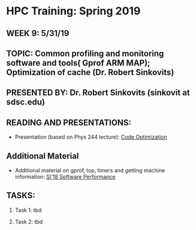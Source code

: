 # HPC Training:  Spring 2019
## WEEK 9:  5/31/19	


## TOPIC:  Common profiling and monitoring software and tools( Gprof ARM MAP); Optimization of cache (Dr. Robert Sinkovits)	
## PRESENTED BY: Dr. Robert Sinkovits  (sinkovit at sdsc.edu)

## READING AND PRESENTATIONS:
* Presentation (based on Phys 244 lecture): [Code Optimization](https://github.com/sdsc-hpc-students/hpc-training-spring2019/blob/master/wk9-05-31-19/Sinkovits_Code_optimization.pdf)

## Additional Material
* Additional material on gprof, top, timers and getting machine information: [SI'18 Software Performance](https://github.com/sdsc/sdsc-summer-institute-2018/tree/master/6_software_performance)

## TASKS:
1. Task 1: tbd

2. Task 2: tbd

